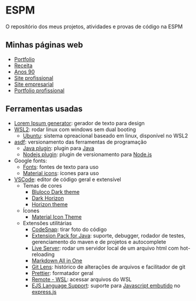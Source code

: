 # ESPM

O repositório dos meus projetos, atividades e provas de código na ESPM

## Minhas páginas web

- [Portfolio](https://ryguigas0.github.io/espm/web-programming/frontend/ex1_portfolio/)
- [Receita](https://ryguigas0.github.io/espm/web-programming/frontend/ex2_receita/)
- [Anos 90](https://ryguigas0.github.io/espm/web-programming/frontend/ex3_90s_website/)
- [Site profissional](https://ryguigas0.github.io/espm/web-programming/frontend/ex3_professional_website/)
- [Site empresarial](https://ryguigas0.github.io/espm/web-programming/frontend/ex4_enterprise_website/)
- [Portfolio profissional](https://ryguigas0.github.io/espm/web-programming/frontend/ex5_professional_porfolio/)

## Ferramentas usadas

- [Lorem Ipsum generator](https://loremipsum.io/generator/): gerador de texto para design
- [WSL2](https://docs.microsoft.com/pt-br/windows/wsl/about): rodar linux com windows sem dual booting
  - [Ubuntu](https://ubuntu.com/): sistema opreacional baseado em linux, disponível no WSL2
- [asdf](https://asdf-vm.com/): versionamento das ferramentas de programação
  - [Java plugin](https://github.com/halcyon/asdf-java): plugin para [Java](https://www.java.com/)
  - [Nodejs plugin](https://github.com/asdf-vm/asdf-nodejs): plugin de versionamento para [Node.js](https://nodejs.org/)
- Google fonts:
  - [Fonts](https://fonts.google.com/): fontes de texto para uso
  - [Material icons](https://fonts.google.com/icons): ícones para uso
- [VSCode](https://code.visualstudio.com/): editor de código geral e extensível
  - Temas de cores
    - [Bluloco Dark theme](https://marketplace.visualstudio.com/items?itemName=uloco.theme-bluloco-dark)
    - [Dark Horizon](https://marketplace.visualstudio.com/items?itemName=mcagampan.dark-horizon)
    - [Horizon theme](https://marketplace.visualstudio.com/items?itemName=alexandernanberg.horizon-theme-vscode)
  - Ícones
    - [Material Icon Theme](https://marketplace.visualstudio.com/items?itemName=PKief.material-icon-theme)
  - Extensões utilitárias
    - [CodeSnap](https://marketplace.visualstudio.com/items?itemName=adpyke.codesnap): tirar foto do código
    - [Extension Pack for Java](https://marketplace.visualstudio.com/items?itemName=vscjava.vscode-java-pack): suporte, debugger, rodador de testes, gerenciamento do maven e de projetos e autocomplete
    - [Live Server](https://marketplace.visualstudio.com/items?itemName=ritwickdey.LiveServer): rodar um servidor local de um arquivo html com hot-reloading
    - [Markdown All in One](https://marketplace.visualstudio.com/items?itemName=yzhang.markdown-all-in-one)
    - [Git Lens](https://marketplace.visualstudio.com/items?itemName=eamodio.gitlens): histórico de alterações de arquivos e facilitador de git
    - [Prettier](https://marketplace.visualstudio.com/items?itemName=esbenp.prettier-vscode): formatador geral
    - [Remote - WSL](https://marketplace.visualstudio.com/items?itemName=ms-vscode-remote.remote-wsl): acessar arquivos do WSL
    - [EJS Language Support](https://marketplace.visualstudio.com/items?itemName=DigitalBrainstem.javascript-ejs-support): suporte para [Javascript embutido](https://ejs.co/) no [express.js](https://expressjs.com/)
